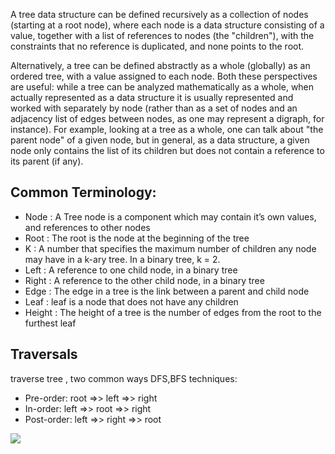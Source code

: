 

A tree data structure can be defined recursively as a collection of nodes (starting at a root node), where each node is a data structure consisting of a value, together with a list of references to nodes (the "children"), with the constraints that no reference is duplicated, and none points to the root.

Alternatively, a tree can be defined abstractly as a whole (globally) as an ordered tree, with a value assigned to each node. Both these perspectives are useful: while a tree can be analyzed mathematically as a whole, when actually represented as a data structure it is usually represented and worked with separately by node (rather than as a set of nodes and an adjacency list of edges between nodes, as one may represent a digraph, for instance). For example, looking at a tree as a whole, one can talk about "the parent node" of a given node, but in general, as a data structure, a given node only contains the list of its children but does not contain a reference to its parent (if any).


## Common Terminology:
- Node : A Tree node is a component which may contain it’s own values, and references to other nodes
- Root : The root is the node at the beginning of the tree
- K : A number that specifies the maximum number of children any node may have in a k-ary tree. In a binary tree, k = 2.
- Left : A reference to one child node, in a binary tree
- Right : A reference to the other child node, in a binary tree
- Edge : The edge in a tree is the link between a parent and child node
- Leaf : leaf is a node that does not have any children
- Height : The height of a tree is the number of edges from the root to the furthest leaf


## Traversals
traverse tree , two common ways DFS,BFS techniques:

- Pre-order: root =>> left =>> right
- In-order: left =>> root =>> right
- Post-order: left =>> right =>> root

![](https://codefellows.github.io/common_curriculum/data_structures_and_algorithms/Code_401/class-15/resources/images/tree-example.png)
